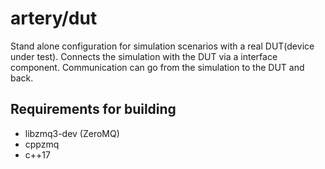 # artery/dut
Stand alone configuration for simulation scenarios with a real DUT(device under test).
Connects the simulation with the DUT via a interface component. Communication can go from the simulation to the DUT 
and back.

## Requirements for building

- libzmq3-dev (ZeroMQ)
- cppzmq
- c++17